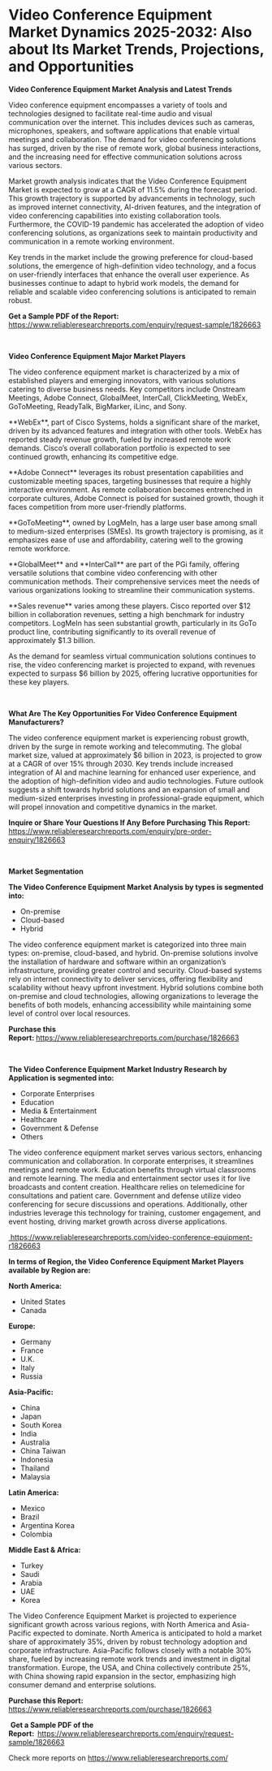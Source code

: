 <p><h1>Video Conference Equipment Market Dynamics 2025-2032: Also about Its Market Trends, Projections, and Opportunities</h1></p><p><strong>Video Conference Equipment Market Analysis and Latest Trends</strong></p>
<p><p>Video conference equipment encompasses a variety of tools and technologies designed to facilitate real-time audio and visual communication over the internet. This includes devices such as cameras, microphones, speakers, and software applications that enable virtual meetings and collaboration. The demand for video conferencing solutions has surged, driven by the rise of remote work, global business interactions, and the increasing need for effective communication solutions across various sectors.</p><p>Market growth analysis indicates that the Video Conference Equipment Market is expected to grow at a CAGR of 11.5% during the forecast period. This growth trajectory is supported by advancements in technology, such as improved internet connectivity, AI-driven features, and the integration of video conferencing capabilities into existing collaboration tools. Furthermore, the COVID-19 pandemic has accelerated the adoption of video conferencing solutions, as organizations seek to maintain productivity and communication in a remote working environment. </p><p>Key trends in the market include the growing preference for cloud-based solutions, the emergence of high-definition video technology, and a focus on user-friendly interfaces that enhance the overall user experience. As businesses continue to adapt to hybrid work models, the demand for reliable and scalable video conferencing solutions is anticipated to remain robust.</p></p>
<p><strong>Get a Sample PDF of the Report:&nbsp;</strong> <a href="https://www.reliableresearchreports.com/enquiry/request-sample/1826663?utm_campaign=2204&utm_medium=2&utm_source=Github&utm_content=ia&utm_term=10022025&utm_id=video-conference-equipment">https://www.reliableresearchreports.com/enquiry/request-sample/1826663</a></p>
<p>&nbsp;</p>
<p><strong>Video Conference Equipment Major Market Players</strong></p>
<p><p>The video conference equipment market is characterized by a mix of established players and emerging innovators, with various solutions catering to diverse business needs. Key competitors include Onstream Meetings, Adobe Connect, GlobalMeet, InterCall, ClickMeeting, WebEx, GoToMeeting, ReadyTalk, BigMarker, iLinc, and Sony.</p><p>**WebEx**, part of Cisco Systems, holds a significant share of the market, driven by its advanced features and integration with other tools. WebEx has reported steady revenue growth, fueled by increased remote work demands. Cisco’s overall collaboration portfolio is expected to see continued growth, enhancing its competitive edge.</p><p>**Adobe Connect** leverages its robust presentation capabilities and customizable meeting spaces, targeting businesses that require a highly interactive environment. As remote collaboration becomes entrenched in corporate cultures, Adobe Connect is poised for sustained growth, though it faces competition from more user-friendly platforms.</p><p>**GoToMeeting**, owned by LogMeIn, has a large user base among small to medium-sized enterprises (SMEs). Its growth trajectory is promising, as it emphasizes ease of use and affordability, catering well to the growing remote workforce. </p><p>**GlobalMeet** and **InterCall** are part of the PGi family, offering versatile solutions that combine video conferencing with other communication methods. Their comprehensive services meet the needs of various organizations looking to streamline their communication systems.</p><p>**Sales revenue** varies among these players. Cisco reported over $12 billion in collaboration revenues, setting a high benchmark for industry competitors. LogMeIn has seen substantial growth, particularly in its GoTo product line, contributing significantly to its overall revenue of approximately $1.3 billion.</p><p>As the demand for seamless virtual communication solutions continues to rise, the video conferencing market is projected to expand, with revenues expected to surpass $6 billion by 2025, offering lucrative opportunities for these key players.</p></p>
<p>&nbsp;</p>
<p><strong>What Are The Key Opportunities For Video Conference Equipment Manufacturers?</strong></p>
<p><p>The video conference equipment market is experiencing robust growth, driven by the surge in remote working and telecommuting. The global market size, valued at approximately $6 billion in 2023, is projected to grow at a CAGR of over 15% through 2030. Key trends include increased integration of AI and machine learning for enhanced user experience, and the adoption of high-definition video and audio technologies. Future outlook suggests a shift towards hybrid solutions and an expansion of small and medium-sized enterprises investing in professional-grade equipment, which will propel innovation and competitive dynamics in the market.</p></p>
<p><strong>Inquire or Share Your Questions If Any Before Purchasing This Report:</strong> <a href="https://www.reliableresearchreports.com/enquiry/pre-order-enquiry/1826663?utm_campaign=2204&utm_medium=2&utm_source=Github&utm_content=ia&utm_term=10022025&utm_id=video-conference-equipment">https://www.reliableresearchreports.com/enquiry/pre-order-enquiry/1826663</a></p>
<p>&nbsp;</p>
<p><strong>Market Segmentation</strong></p>
<p><strong>The Video Conference Equipment Market Analysis by types is segmented into:</strong></p>
<p><ul><li>On-premise</li><li>Cloud-based</li><li>Hybrid</li></ul></p>
<p><p>The video conference equipment market is categorized into three main types: on-premise, cloud-based, and hybrid. On-premise solutions involve the installation of hardware and software within an organization’s infrastructure, providing greater control and security. Cloud-based systems rely on internet connectivity to deliver services, offering flexibility and scalability without heavy upfront investment. Hybrid solutions combine both on-premise and cloud technologies, allowing organizations to leverage the benefits of both models, enhancing accessibility while maintaining some level of control over local resources.</p></p>
<p><strong>Purchase this Report:&nbsp;</strong><a href="https://www.reliableresearchreports.com/purchase/1826663?utm_campaign=2204&utm_medium=2&utm_source=Github&utm_content=ia&utm_term=10022025&utm_id=video-conference-equipment">https://www.reliableresearchreports.com/purchase/1826663</a></p>
<p>&nbsp;</p>
<p><strong>The Video Conference Equipment Market Industry Research by Application is segmented into:</strong></p>
<p><ul><li>Corporate Enterprises</li><li>Education</li><li>Media & Entertainment</li><li>Healthcare</li><li>Government & Defense</li><li>Others</li></ul></p>
<p><p>The video conference equipment market serves various sectors, enhancing communication and collaboration. In corporate enterprises, it streamlines meetings and remote work. Education benefits through virtual classrooms and remote learning. The media and entertainment sector uses it for live broadcasts and content creation. Healthcare relies on telemedicine for consultations and patient care. Government and defense utilize video conferencing for secure discussions and operations. Additionally, other industries leverage this technology for training, customer engagement, and event hosting, driving market growth across diverse applications.</p></p>
<p><a href="https://www.reliableresearchreports.com/video-conference-equipment-r1826663?utm_campaign=2204&utm_medium=2&utm_source=Github&utm_content=ia&utm_term=10022025&utm_id=video-conference-equipment">&nbsp;https://www.reliableresearchreports.com/video-conference-equipment-r1826663</a></p>
<p><strong>In terms of Region, the Video Conference Equipment Market Players available by Region are:</strong></p>
<p>
    <p> <strong> North America: </strong>
        <ul>
            <li>United States</li>
            <li>Canada</li>
        </ul>
        </p> 
    <p> <strong> Europe: </strong>
        <ul>
            <li>Germany</li>
            <li>France</li>
            <li>U.K.</li>
            <li>Italy</li>
            <li>Russia</li>
        </ul>
        </p> 
    <p> <strong> Asia-Pacific: </strong>
        <ul>
            <li>China</li>
            <li>Japan</li>
            <li>South Korea</li>
            <li>India</li>
            <li>Australia</li>
            <li>China Taiwan</li>
            <li>Indonesia</li>
            <li>Thailand</li>
            <li>Malaysia</li>
        </ul>
        </p> 
    <p> <strong> Latin America: </strong>
        <ul>
            <li>Mexico</li>
            <li>Brazil</li>
            <li>Argentina Korea</li>
            <li>Colombia</li>
        </ul>
        </p> 
    <p> <strong> Middle East & Africa: </strong>
        <ul>
            <li>Turkey</li>
            <li>Saudi</li>
            <li>Arabia</li>
            <li>UAE</li>
            <li>Korea</li>
        </ul>
    </p>
    </p>
<p><p>The Video Conference Equipment Market is projected to experience significant growth across various regions, with North America and Asia-Pacific expected to dominate. North America is anticipated to hold a market share of approximately 35%, driven by robust technology adoption and corporate infrastructure. Asia-Pacific follows closely with a notable 30% share, fueled by increasing remote work trends and investment in digital transformation. Europe, the USA, and China collectively contribute 25%, with China showing rapid expansion in the sector, emphasizing high consumer demand and enterprise solutions.</p></p>
<p><strong>Purchase this Report: </strong><a href="https://www.reliableresearchreports.com/purchase/1826663?utm_campaign=2204&utm_medium=2&utm_source=Github&utm_content=ia&utm_term=10022025&utm_id=video-conference-equipment">https://www.reliableresearchreports.com/purchase/1826663</a></p>
<p>&nbsp;<strong>Get a Sample PDF of the Report:&nbsp;&nbsp;</strong><a href="https://www.reliableresearchreports.com/enquiry/request-sample/1826663?utm_campaign=2204&utm_medium=2&utm_source=Github&utm_content=ia&utm_term=10022025&utm_id=video-conference-equipment">https://www.reliableresearchreports.com/enquiry/request-sample/1826663</a></p>
<p><strong></strong></p>
<p>Check more reports on <a href="https://www.reliableresearchreports.com/?utm_campaign=2204&utm_medium=2&utm_source=Github&utm_content=ia&utm_term=10022025&utm_id=video-conference-equipment">https://www.reliableresearchreports.com/</a></p>